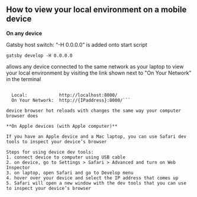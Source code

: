 ## How to view your local environment on a mobile device

**On any device**

Gatsby host switch: “-H 0.0.0.0” is added onto start script

```gatsby develop -H 0.0.0.0```

allows any device connected to the same network as your laptop to view your local environment by visiting the link shown next to "On Your Network" in the terminal

```You can now view datalab-gatsby in the browser.
⠀
  Local:            http://localhost:8000/
  On Your Network:  http://{IPaddress}:8000/```

device browser hot reloads with changes the same way your computer browser does

**On Apple devices (with Apple computer)**

If you have an Apple device and a Mac laptop, you can use Safari dev tools to inspect your device’s browser

Steps for using device dev tools:
1. connect device to computer using USB cable
2. on device, go to Settings > Safari > Advanced and turn on Web Inspector
3. on laptop, open Safari and go to Develop menu
4. hover over your device and select the IP address that comes up
5. Safari will open a new window with the dev tools that you can use to inspect your device’s browser